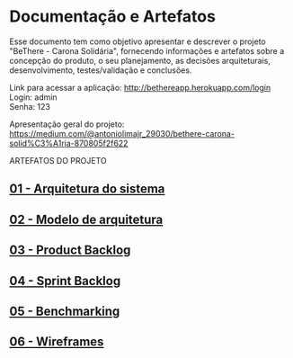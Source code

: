 ﻿# Documentação e Artefatos

Esse documento tem como objetivo apresentar e descrever o projeto "BeThere - Carona Solidária", fornecendo informações e artefatos sobre a concepção do produto, o seu planejamento, as decisões arquiteturais, desenvolvimento, testes/validação e conclusões.

Link para acessar a aplicação:
http://bethereapp.herokuapp.com/login    
Login: admin    
Senha: 123

Apresentação geral do projeto:  
https://medium.com/@antoniolimajr_29030/bethere-carona-solid%C3%A1ria-870805f2f622

ARTEFATOS DO PROJETO

## [01 - Arquitetura do sistema](system-architecture.md)

## [02 - Modelo de arquitetura](architecture-model.md)

## [03 - Product Backlog](product-backlog.md)

## [04 - Sprint Backlog](sprint-backlog.md)

## [05 - Benchmarking](benchmarking.md)

## [06 - Wireframes](wireframes.md)